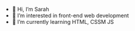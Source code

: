 - 👋 Hi, I’m Sarah
- 👀 I’m interested in front-end web development
- 🌱 I’m currently learning HTML, CSSM JS


<!---
Alhsarah/Alhsarah is a ✨ special ✨ repository because its `README.md` (this file) appears on your GitHub profile.
You can click the Preview link to take a look at your changes.
--->
